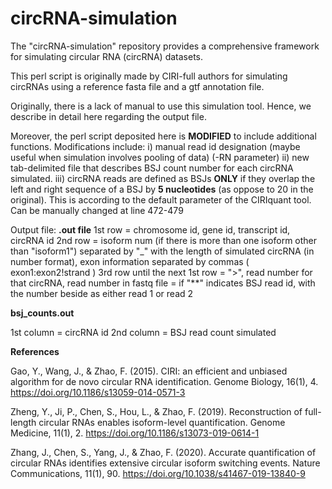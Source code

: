 # circRNA-simulation
The "circRNA-simulation" repository provides a comprehensive framework for simulating circular RNA (circRNA) datasets.

This perl script is originally made by CIRI-full authors for simulating circRNAs using a reference fasta file and a gtf annotation file.

Originally, there is a lack of manual to use this simulation tool. Hence, we describe in detail here regarding the output file.

Moreover, the perl script deposited here is **MODIFIED** to include additional functions. Modifications include:
i) manual read id designation (maybe useful when simulation involves pooling of data) (-RN parameter)
ii) new tab-delimited file that describes BSJ count number for each circRNA simulated.
iii) circRNA reads are defined as BSJs **ONLY** if they overlap the left and right sequence of a BSJ by **5 nucleotides** (as oppose to 20 in the original). This is according to the default parameter of the CIRIquant tool. Can be manually changed at line 472-479

Output file: 
**.out file**
1st row = chromosome id, gene id, transcript id, circRNA id
2nd row = isoform num (if there is more than one isoform other than "isoform1") separated by "_" with the length of simulated circRNA (in number format), exon information separated by commas ( exon1:exon2!strand ) 
3rd row until the next 1st row = ">", read number for that circRNA, read number in fastq file
                 = if "**" indicates BSJ read id, with the number beside as either read 1 or read 2


**bsj_counts.out**

1st column = circRNA id
2nd column = BSJ read count simulated



**References**

Gao, Y., Wang, J., & Zhao, F. (2015). CIRI: an efficient and unbiased algorithm for de novo circular RNA identification. Genome Biology, 16(1), 4. https://doi.org/10.1186/s13059-014-0571-3 

Zheng, Y., Ji, P., Chen, S., Hou, L., & Zhao, F. (2019). Reconstruction of full-length circular RNAs enables isoform-level quantification. Genome Medicine, 11(1), 2. https://doi.org/10.1186/s13073-019-0614-1 

Zhang, J., Chen, S., Yang, J., & Zhao, F. (2020). Accurate quantification of circular RNAs identifies extensive circular isoform switching events. Nature Communications, 11(1), 90. https://doi.org/10.1038/s41467-019-13840-9 






